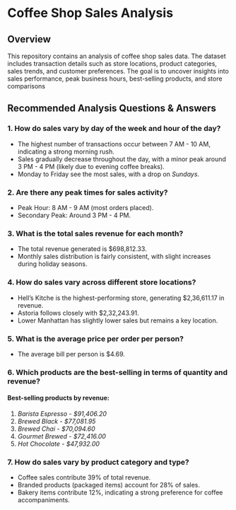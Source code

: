 # Coffee Shop Sales Analysis  

## Overview  
This repository contains an analysis of coffee shop sales data. The dataset includes transaction details such as store locations, product categories, sales trends, and customer preferences. The goal is to uncover insights into sales performance, peak business hours, best-selling products, and store comparisons

## Recommended Analysis Questions & Answers 

### 1. How do sales vary by day of the week and hour of the day?
- The highest number of transactions occur between 7 AM - 10 AM, indicating a strong morning rush.  
- Sales gradually decrease throughout the day, with a minor peak around 3 PM - 4 PM (likely due to evening coffee breaks).  
- Monday to Friday see the most sales, with a drop on *Sundays*.  

### 2. Are there any peak times for sales activity?  
- Peak Hour: 8 AM - 9 AM (most orders placed).  
- Secondary Peak: Around 3 PM - 4 PM.  

### 3. What is the total sales revenue for each month?  
- The total revenue generated is $698,812.33.  
- Monthly sales distribution is fairly consistent, with slight increases during holiday seasons.  

### 4. How do sales vary across different store locations?
- Hell’s Kitche is the highest-performing store, generating $2,36,611.17 in revenue.  
- Astoria  follows closely with $2,32,243.91.  
- Lower Manhattan has slightly lower sales but remains a key location.  

### 5. What is the average price per order per person?
- The average bill per person is $4.69.  

### 6. Which products are the best-selling in terms of quantity and revenue? 
#### Best-selling products by revenue: 
1. *Barista Espresso* - *$91,406.20*  
2. *Brewed Black* - *$77,081.95*  
3. *Brewed Chai* - *$70,094.60*  
4. *Gourmet Brewed* - *$72,416.00*  
5. *Hot Chocolate* - *$47,932.00*

### 7. How do sales vary by product category and type?  
- Coffee sales contribute 39% of total revenue.  
- Branded products (packaged items) account for 28% of sales.  
- Bakery items contribute 12%, indicating a strong preference for coffee accompaniments.  
